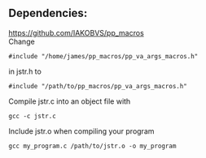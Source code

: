 ## Dependencies:
<https://github.com/IAKOBVS/pp_macros>
<br>
Change
```
#include "/home/james/pp_macros/pp_va_args_macros.h"
```
in jstr.h to

```
#include "/path/to/pp_macros/pp_va_args_macros.h"
```

Compile jstr.c into an object file with

```
gcc -c jstr.c
```

Include jstr.o when compiling your program

```
gcc my_program.c /path/to/jstr.o -o my_program
```
